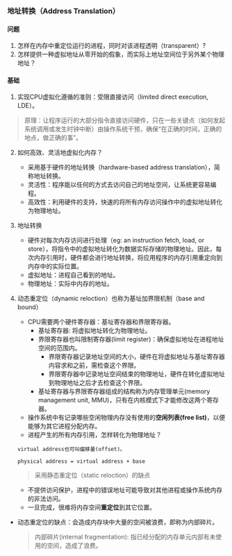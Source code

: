 <!--
 * @Author: JohnJeep
 * @Date: 2020-05-12 20:40:56
 * @LastEditTime: 2020-06-01 13:46:46
 * @LastEditors: Please set LastEditors
 * @Description: 地址转换
--> 

### 地址转换（Address Translation）

#### 问题
1. 怎样在内存中重定位运行的进程，同时对该进程透明（transparent）?
2. 怎样提供一种虚拟地址从零开始的假象，而实际上地址空间位于另外某个物理地址？


#### 基础
1. 实现CPU虚拟化遵循的准则：受限直接访问（limited direct execution, LDE）。
> 原理：让程序运行的大部分指令直接访问硬件，只在一些关键点（如何发起系统调用或发生时钟中断）由操作系统干预，确保“在正确的时间，正确的地点，做正确的事”。


2. 如何高效、灵活地虚拟化内存？
   - 采用基于硬件的地址转换（hardware-based address translation），简称地址转换。
   - 灵活性：程序能以任何的方式去访问自己的地址空间，让系统更容易编程。
   - 高效性：利用硬件的支持，快速的将所有内存访问操作中的虚拟地址转化为物理地址。
 
 
3. 地址转换
   - 硬件对每次内存访问进行处理（eg: an instruction fetch, load, or store），将指令中的虚拟地址转化为数据实际存储的物理地址。因此，每次内存引用时，硬件都会进行地址转换，将应用程序的内存引用重定向到内存中的实际位置。
   - 虚拟地址：进程自己看到的地址。
   - 物理地址：实际中内存的地址。


4. 动态重定位（dynamic reloction）也称为基址加界限机制（base and bound）
   - CPU需要两个硬件寄存器：基址寄存器和界限寄存器。 
     - 基址寄存器: 将虚拟地址转化为物理地址。
     - 界限寄存器也叫限制寄存器(limit register)：确保虚拟地址在进程地址空间的范围内。
       - 界限寄存器记录地址空间的大小，硬件在将虚拟地址与基址寄存器内容求和之前，需检查这个界限。
       - 界限寄存器中记录地址空间结束的物理地址，硬件在转化虚拟地址到物理地址之后才去检查这个界限。
     - 基址寄存器与界限寄存器组成的结构称为内存管理单元(memory management unit, MMU)，只有在内核模式下才能修改这两个寄存器。
   - 操作系统中有记录哪些空闲物理内存没有使用的**空闲列表(free list)**，以便能够为其它进程分配内存。    
   - 进程产生的所有内存引用，怎样转化为物理地址？
   
   ```
   virtual address也可叫偏移量(offset)。

   physical address = virtual address + base
   ```

   > 采用静态重定位（static reloction）的缺点
   - 不提供访问保护，进程中的错误地址可能导致对其他进程或操作系统内存的非法访问。
   - 一旦完成，很难将内存空间**重定位**到其它位置。  
  
  - 动态重定位的缺点：会造成内存块中大量的空间被浪费，即称为内部碎片。
    > 内部碎片(internal fragmentation): 指已经分配的内存单元内部有未使用的空间，造成了浪费。

